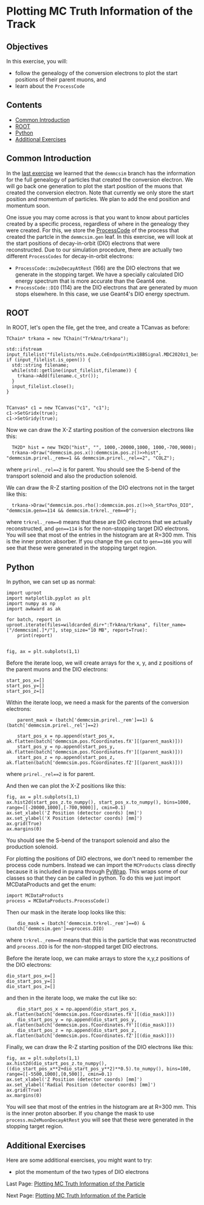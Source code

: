 # Plotting MC Truth Information of the Track

## Objectives

In this exercise, you will:

* follow the genealogy of the conversion electrons to plot the start positions of their parent muons, and
* learn about the ```ProcessCode```

## Contents

* [Common Introduction](#Common-Introduction)
* [ROOT](#ROOT)
* [Python](#Python)
* [Additional Exercises](#Additional-Exercises)

## Common Introduction

In the [last exercise](start-pos.md) we learned that the ```demmcsim``` branch has the information for the full genealogy of particles that created the conversion electron. We will go back one generation to plot the start position of the muons that created the conversion electron. Note that currently we only store the start position and momentum of particles. We plan to add the end position and momentum soon.

One issue you may come across is that you want to know about particles created by a specific process, regardless of where in the genealogy they were created. For this, we store the [ProcessCode](https://github.com/Mu2e/Offline/blob/v10_23_02/MCDataProducts/inc/ProcessCode.hh) of the process that created the partcle in the ```demmcsim.gen``` leaf. In this exercise, we will look at the start positions of decay-in-orbit (DIO) electrons that were reconstructed. Due to our simulation procedure, there are actually two different ```ProcessCodes``` for decay-in-orbit electrons:
* ```ProcessCode::mu2eDecayAtRest``` (166) are the DIO electrons that we generate in the stopping target. We have a specially calculated DIO energy spectrum that is more accurate than the Geant4 one.
* ```ProcessCode::DIO``` (114) are the DIO electrons that are generated by muon stops elsewhere. In this case, we use Geant4's DIO energy spectrum.


## ROOT
In ROOT, let's open the file, get the tree, and create a TCanvas as before:

```
TChain* trkana = new TChain("TrkAna/trkana");

std::ifstream input_filelist("filelists/nts.mu2e.CeEndpointMix1BBSignal.MDC2020z1_best_v1_1_std_v04_01_00.list");
if (input_filelist.is_open()) {
  std::string filename;
  while(std::getline(input_filelist,filename)) {
    trkana->Add(filename.c_str());
  }
  input_filelist.close();
}


TCanvas* c1 = new TCanvas("c1", "c1");
c1->SetGridx(true);
c1->SetGridy(true);
```

Now we can draw the X-Z starting position of the conversion electrons like this:

```
  TH2D* hist = new TH2D("hist", "", 1000,-20000,1000, 1000,-700,9000);
  trkana->Draw("demmcsim.pos.x():demmcsim.pos.z()>>hist", "demmcsim.prirel._rem==1 && demmcsim.prirel._rel==2", "COLZ");
```
where ```prirel._rel==2``` is for parent. You should see the S-bend of the transport solenoid and also the production solenoid.

We can draw the R-Z starting position of the DIO electrons not in the target like this:

```
  trkana->Draw("demmcsim.pos.rho():demmcsim.pos.z()>>h_StartPos_DIO", "demmcsim.gen==114 && demmcsim.trkrel._rem==0");
```

where ```trkrel._rem==0``` means that these are DIO electrons that we actually reconstructed, and ```gen==114``` is for the non-stopping target DIO electrons. You will see that most of the entries in the histogram are at R=300 mm. This is the inner proton absorber. If you change the ```gen``` cut to ```gen==166``` you will see that these were generated in the stopping target region.


## Python

In python, we can set up as normal:

```
import uproot
import matplotlib.pyplot as plt
import numpy as np
import awkward as ak

for batch, report in uproot.iterate(files=wildcarded_dir+":TrkAna/trkana", filter_name=["/demmcsim[.]*/"], step_size="10 MB", report=True):
    print(report)


fig, ax = plt.subplots(1,1)
```

Before the iterate loop, we will create arrays for the x, y, and z positions of the parent muons and the DIO electrons:

```
start_pos_x=[]
start_pos_y=[]
start_pos_z=[]
```

Within the iterate loop, we need a mask for the parents of the conversion electrons:

```
    parent_mask = (batch['demmcsim.prirel._rem']==1) & (batch['demmcsim.prirel._rel']==2)

    start_pos_x = np.append(start_pos_x, ak.flatten(batch['demmcsim.pos.fCoordinates.fX'][(parent_mask)]))
    start_pos_y = np.append(start_pos_y, ak.flatten(batch['demmcsim.pos.fCoordinates.fY'][(parent_mask)]))
    start_pos_z = np.append(start_pos_z, ak.flatten(batch['demmcsim.pos.fCoordinates.fZ'][(parent_mask)]))
```
where ```prirel._rel==2``` is for parent.

And then we can plot the X-Z positions like this:

```
fig, ax = plt.subplots(1,1)
ax.hist2d(start_pos_z.to_numpy(), start_pos_x.to_numpy(), bins=1000, range=[[-20000,1000],[-700,9000]], cmin=0.1)
ax.set_xlabel('Z Position (detector coords) [mm]')
ax.set_ylabel('X Position (detector coords) [mm]')
ax.grid(True)
ax.margins(0)
```
You should see the S-bend of the transport solenoid and also the production solenoid.

For plotting the positions of DIO electrons, we don't need to remember the process code numbers. Instead we can import the ```MCProducts``` class directly because it is included in pyana through [PyWrap](https://mu2ewiki.fnal.gov/wiki/PyWrap). This wraps some of our classes so that they can be called in python. To do this we just import MCDataProducts and get the enum:

```
import MCDataProducts
process = MCDataProducts.ProcessCode()
```

Then our mask in the iterate loop looks like this:

```
    dio_mask = (batch['demmcsim.trkrel._rem']==0) & (batch['demmcsim.gen']==process.DIO)
```
where ```trkrel._rem==0``` means that this is the particle that was reconstructed and ```process.DIO``` is for the non-stopped target DIO electrons.

Before the iterate loop, we can make arrays to store the x,y,z positions of the DIO electrons:

```
dio_start_pos_x=[]
dio_start_pos_y=[]
dio_start_pos_z=[]
```

and then in the iterate loop, we make the cut like so:

```
    dio_start_pos_x = np.append(dio_start_pos_x, ak.flatten(batch['demmcsim.pos.fCoordinates.fX'][(dio_mask)]))
    dio_start_pos_y = np.append(dio_start_pos_y, ak.flatten(batch['demmcsim.pos.fCoordinates.fY'][(dio_mask)]))
    dio_start_pos_z = np.append(dio_start_pos_z, ak.flatten(batch['demmcsim.pos.fCoordinates.fZ'][(dio_mask)]))
```

Finally, we can draw the R-Z starting position of the DIO electrons like this:

```
fig, ax = plt.subplots(1,1)
ax.hist2d(dio_start_pos_z.to_numpy(), ((dio_start_pos_x**2+dio_start_pos_y**2)**0.5).to_numpy(), bins=100, range=[[-5500,1000],[0,500]], cmin=0.1)
ax.set_xlabel('Z Position (detector coords) [mm]')
ax.set_ylabel('Radial Position (detector coords) [mm]')
ax.grid(True)
ax.margins(0)
```

You will see that most of the entries in the histogram are at R=300 mm. This is the inner proton absorber. If you change the mask to use ```process.mu2eMuonDecayAtRest``` you will see that these were generated in the stopping target region.


## Additional Exercises
Here are some additional exercises, you might want to try:
* plot the momentum of the two types of DIO electrons


Last Page: [Plotting MC Truth Information of the Particle](start-pos.md)

Next Page: [Plotting MC Truth Information of the Particle](e-loss.md)
